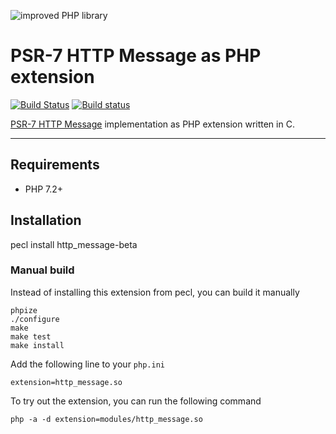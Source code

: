 ![improved PHP library](https://user-images.githubusercontent.com/100821/46372249-e5eb7500-c68a-11e8-801a-2ee57da3e5e3.png)

# PSR-7 HTTP Message as PHP extension

[![Build Status](https://travis-ci.org/improved-php-library/http-message.svg?branch=master)](https://travis-ci.org/improved-php-library/http-message)
[![Build status](https://ci.appveyor.com/api/projects/status/7rof1vr8mv4kam17/branch/master?svg=true)](https://ci.appveyor.com/project/jasny/http_message/branch/master)

[PSR-7 HTTP Message](https://www.php-fig.org/psr/psr-7/) implementation as PHP extension written in C.

---

## Requirements

* PHP 7.2+

## Installation

pecl install http_message-beta

### Manual build

Instead of installing this extension from pecl, you can build it manually

    phpize
    ./configure
    make
    make test
    make install

Add the following line to your `php.ini`

    extension=http_message.so

To try out the extension, you can run the following command

    php -a -d extension=modules/http_message.so

